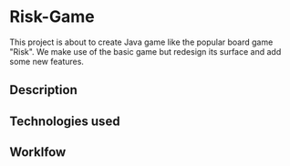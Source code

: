 # Risk-Game
This project is about to create Java game like the popular board game "Risk". We make use of the basic game but redesign its surface and add some new features. 

## Description

## Technologies used

## Worklfow
